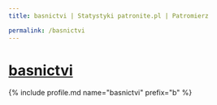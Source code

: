 ```yaml
---
title: basnictvi | Statystyki patronite.pl | Patromierz

permalink: /basnictvi
---
```


# [basnictvi](https://patronite.pl/basnictvi)

{% include profile.md name="basnictvi" prefix="b" %}
